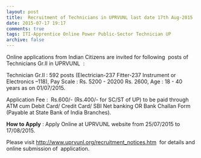 ```yaml
---
layout: post
title:  Recruitment of Technicians in UPRVUNL last date 17th Aug-2015
date: 2015-07-17 19:17
comments: true
tags: ITI-Apprentice Online Power Public-Sector Technician UP
archive: false
---
```

Online applications from Indian Citizens are invited for following  posts of  Technicians Gr.II in UPRVUNL  :  



Technician Gr.II : 592 posts (Electrician-237 Fitter-237 Instrument or Electronics –118), Pay Scale : Rs. 5200 - 20200 Rs. 2600, Age : 18 - 40 years as on 01/07/2015.   



Application Fee :  Rs.600/- (Rs.400/- for SC/ST of UP) to be paid through ATM cum Debit Card/ Credit Card/ SBI Net banking OR Bank Challan Form (Payable at State Bank of India Branches).   


**How to Apply** : Apply Online at UPRVUNL website from 25/07/2015 to 17/08/2015.         



Please visit <http://www.uprvunl.org/recruitment_notices.htm>  for details and online submission of  application.  




